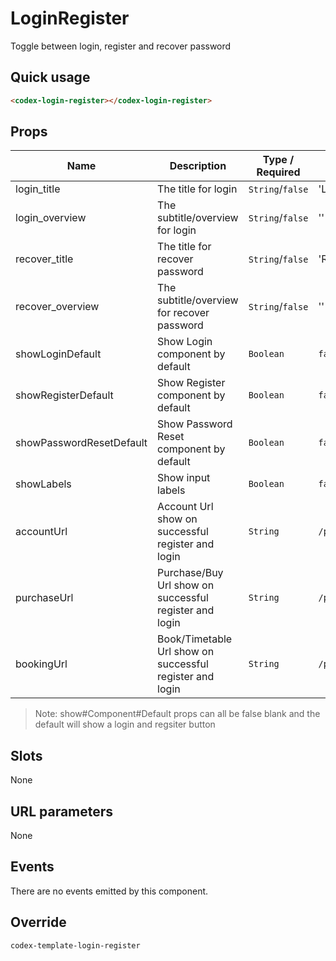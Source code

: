 # LoginRegister

Toggle between login, register and recover password

## Quick usage

```html
<codex-login-register></codex-login-register>
```

## Props

| Name | Description | Type / Required | Default | Validation |
|- | - | - | - | - |
| login_title | The title for login | `String`/`false` | 'Login' | none |
| login_overview | The subtitle/overview for login | `String`/`false` | '' | none |
| recover_title | The title for recover password | `String`/`false` | 'Reset Password' | none |
| recover_overview | The subtitle/overview for recover password | `String`/`false` | '' | none |
| showLoginDefault | Show Login component by default | `Boolean` | `false` | none |
| showRegisterDefault | Show Register component by default | `Boolean` | `false` | none |
| showPasswordResetDefault | Show Password Reset component by default | `Boolean` | `false` | none |
| showLabels | Show input labels | `Boolean` | `false` | none |
| accountUrl | Account Url show on successful register and login | `String` | `/pages/account` | none |
| purchaseUrl | Purchase/Buy Url show on successful register and login | `String` | `/pages/buy` | none |
| bookingUrl | Book/Timetable Url show on successful register and login | `String` | `/pages/timetable` | none |

> Note: show#Component#Default props can all be false blank and the default will show a login and regsiter button

## Slots  

None

## URL parameters

None

## Events

There are no events emitted by this component.

## Override

```
codex-template-login-register
```

